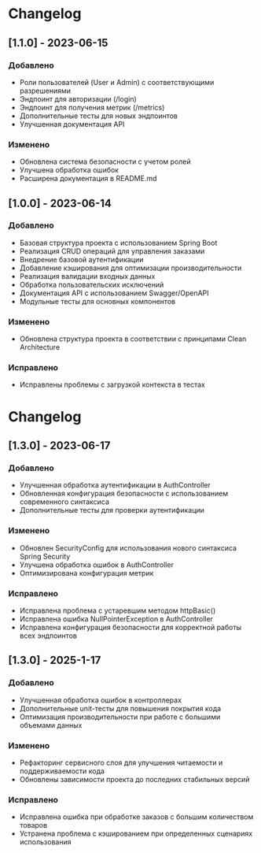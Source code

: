 # Changelog

## [1.1.0] - 2023-06-15

### Добавлено
- Роли пользователей (User и Admin) с соответствующими разрешениями
- Эндпоинт для авторизации (/login)
- Эндпоинт для получения метрик (/metrics)
- Дополнительные тесты для новых эндпоинтов
- Улучшенная документация API

### Изменено
- Обновлена система безопасности с учетом ролей
- Улучшена обработка ошибок
- Расширена документация в README.md

## [1.0.0] - 2023-06-14

### Добавлено
- Базовая структура проекта с использованием Spring Boot
- Реализация CRUD операций для управления заказами
- Внедрение базовой аутентификации
- Добавление кэширования для оптимизации производительности
- Реализация валидации входных данных
- Обработка пользовательских исключений
- Документация API с использованием Swagger/OpenAPI
- Модульные тесты для основных компонентов

### Изменено
- Обновлена структура проекта в соответствии с принципами Clean Architecture

### Исправлено
- Исправлены проблемы с загрузкой контекста в тестах

# Changelog

## [1.3.0] - 2023-06-17

### Добавлено
- Улучшенная обработка аутентификации в AuthController
- Обновленная конфигурация безопасности с использованием современного синтаксиса
- Дополнительные тесты для проверки аутентификации

### Изменено
- Обновлен SecurityConfig для использования нового синтаксиса Spring Security
- Улучшена обработка ошибок в AuthController
- Оптимизирована конфигурация метрик

### Исправлено
- Исправлена проблема с устаревшим методом httpBasic()
- Исправлена ошибка NullPointerException в AuthController
- Исправлена конфигурация безопасности для корректной работы всех эндпоинтов

## [1.3.0] - 2025-1-17

### Добавлено
- Улучшенная обработка ошибок в контроллерах
- Дополнительные unit-тесты для повышения покрытия кода
- Оптимизация производительности при работе с большими объемами данных

### Изменено
- Рефакторинг сервисного слоя для улучшения читаемости и поддерживаемости кода
- Обновлены зависимости проекта до последних стабильных версий

### Исправлено
- Исправлена ошибка при обработке заказов с большим количеством товаров
- Устранена проблема с кэшированием при определенных сценариях использования